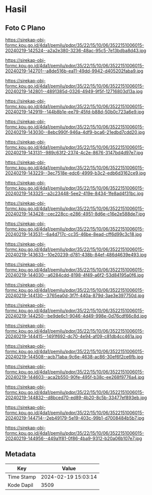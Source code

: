 # Hasil

## Foto C Plano

https://sirekap-obj-formc.kpu.go.id/4da1/pemilu/pdpr/35/22/15/10/06/3522151006015-20240219-142524--a2a2e380-3236-48ac-95c5-7e13bdba8d43.jpg

https://sirekap-obj-formc.kpu.go.id/4da1/pemilu/pdpr/35/22/15/10/06/3522151006015-20240219-142701--a8de516b-ea11-49dd-9942-d405202faba9.jpg

https://sirekap-obj-formc.kpu.go.id/4da1/pemilu/pdpr/35/22/15/10/06/3522151006015-20240219-142801--4891385d-0326-4949-9f5f-12716803d13a.jpg

https://sirekap-obj-formc.kpu.go.id/4da1/pemilu/pdpr/35/22/15/10/06/3522151006015-20240219-142919--144b8b1e-ee79-45fd-b88d-50b0c723a6e9.jpg

https://sirekap-obj-formc.kpu.go.id/4da1/pemilu/pdpr/35/22/15/10/06/3522151006015-20240219-143030--8ebc990f-946a-4df9-bca6-21edbd7cdd20.jpg

https://sirekap-obj-formc.kpu.go.id/4da1/pemilu/pdpr/35/22/15/10/06/3522151006015-20240219-143131--989c63f2-2374-4c2e-8676-3147bd4d97e7.jpg

https://sirekap-obj-formc.kpu.go.id/4da1/pemilu/pdpr/35/22/15/10/06/3522151006015-20240219-143229--3ec7518e-edc6-4999-b3c2-edb6d3162ce9.jpg

https://sirekap-obj-formc.kpu.go.id/4da1/pemilu/pdpr/35/22/15/10/06/3522151006015-20240219-143325--a2c23448-5ee2-419e-8434-1fe8ad4f31bc.jpg

https://sirekap-obj-formc.kpu.go.id/4da1/pemilu/pdpr/35/22/15/10/06/3522151006015-20240219-143428--cec228cc-e286-4951-8d6e-c16e2e588de7.jpg

https://sirekap-obj-formc.kpu.go.id/4da1/pemilu/pdpr/35/22/15/10/06/3522151006015-20240219-143531--6a4d717c-cc35-46be-8ead-cff6d99c3c18.jpg

https://sirekap-obj-formc.kpu.go.id/4da1/pemilu/pdpr/35/22/15/10/06/3522151006015-20240219-143633--10e20239-d781-438b-84ef-486d4639e493.jpg

https://sirekap-obj-formc.kpu.go.id/4da1/pemilu/pdpr/35/22/15/10/06/3522151006015-20240219-144030--a6284cdd-8198-4f49-a6f2-53d84195a0f6.jpg

https://sirekap-obj-formc.kpu.go.id/4da1/pemilu/pdpr/35/22/15/10/06/3522151006015-20240219-144130--3765ea0d-3f7f-440a-879d-3ae3e397750d.jpg

https://sirekap-obj-formc.kpu.go.id/4da1/pemilu/pdpr/35/22/15/10/06/3522151006015-20240219-144250--be9de6c1-9046-4d49-998e-0d76cdf66c8d.jpg

https://sirekap-obj-formc.kpu.go.id/4da1/pemilu/pdpr/35/22/15/10/06/3522151006015-20240219-144415--1491f692-dc70-4e94-af09-c81db4cc461a.jpg

https://sirekap-obj-formc.kpu.go.id/4da1/pemilu/pdpr/35/22/15/10/06/3522151006015-20240219-144508--acb71aba-9c6e-4638-ac86-30ef6f2ce6fb.jpg

https://sirekap-obj-formc.kpu.go.id/4da1/pemilu/pdpr/35/22/15/10/06/3522151006015-20240219-144603--aca2b550-90fe-495f-b38c-ee268f9776a4.jpg

https://sirekap-obj-formc.kpu.go.id/4da1/pemilu/pdpr/35/22/15/10/06/3522151006015-20240219-144832--d8bced70-ed89-4b20-8c5b-33477ef893eb.jpg

https://sirekap-obj-formc.kpu.go.id/4da1/pemilu/pdpr/35/22/15/10/06/3522151006015-20240219-144714--2eb49179-5e19-403c-99b1-d7008484b5b7.jpg

https://sirekap-obj-formc.kpu.go.id/4da1/pemilu/pdpr/35/22/15/10/06/3522151006015-20240219-144956--449a1f81-0f86-4ba9-9312-b20a06b107e7.jpg


## Metadata

| Key        | Value               |
| ---------- | ------------------- |
| Time Stamp | 2024-02-19 15:03:14 |
| Kode Dapil | 3509                |



